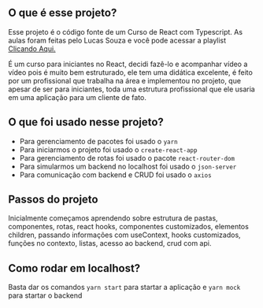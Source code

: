 ## O que é esse projeto?

Esse projeto é o código fonte de um Curso de React com Typescript.
As aulas foram feitas pelo Lucas Souza e você pode acessar a playlist [Clicando Aqui.](https://www.youtube.com/watch?v=1bEbBkWc4-I&list=PL29TaWXah3iZktD5o1IHbc7JDqG_80iOm)

É um curso para iniciantes no React, decidi fazê-lo e acompanhar vídeo a vídeo pois é muito bem estruturado, ele tem uma didática excelente, é feito por um profissional que trabalha na área e implementou no projeto, que apesar de ser para iniciantes, toda uma estrutura profissional que ele usaria em uma aplicação para um cliente de fato.

## O que foi usado nesse projeto?

- Para gerenciamento de pacotes foi usado o `yarn`
- Para iniciarmos o projeto foi usado o `create-react-app`
- Para gerenciamento de rotas foi usado o pacote `react-router-dom`
- Para simularmos um backend no localhost foi usado o `json-server`
- Para comunicação com backend e CRUD foi usado o `axios`

## Passos do projeto

Inicialmente começamos aprendendo sobre estrutura de pastas, componentes, rotas, react hooks, componentes
customizados, elementos children, passando informações com useContext, hooks customizados, funções no contexto,
listas, acesso ao backend, crud com api.


## Como rodar em localhost?

Basta dar os comandos `yarn start` para startar a aplicação e `yarn mock` para startar o backend

